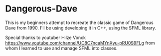 # Dangerous-Dave
This is my beginners attempt to recreate the classic game of Dangerous Dave from 1990.
I'll be using developing it in C++, using the SFML library.

Special thanks to youtuber Hilze Vonck https://www.youtube.com/channel/UC8C7ncaMYnXyu-pRU0S9FLg from whom I learned to use and manage SFML into classes.
